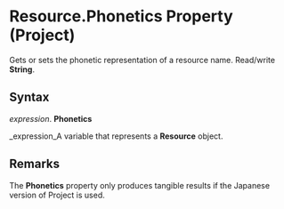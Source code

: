 
# Resource.Phonetics Property (Project)

Gets or sets the phonetic representation of a resource name. Read/write  **String**.


## Syntax

 _expression_. **Phonetics**

 _expression_A variable that represents a  **Resource** object.


## Remarks

The  **Phonetics** property only produces tangible results if the Japanese version of Project is used.

